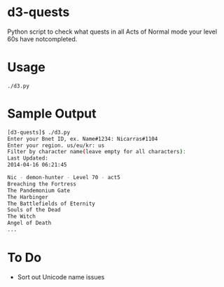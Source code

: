 d3-quests
=========

Python script to check what quests in all Acts of Normal mode your level 60s have notcompleted.

# Usage #
    ./d3.py

# Sample Output #

```bash
[d3-quests]$ ./d3.py
Enter your Bnet ID, ex. Name#1234: Nicarras#1104
Enter your region. us/eu/kr: us
Filter by character name(leave empty for all characters):
Last Updated:
2014-04-16 06:21:45

Nic - demon-hunter - Level 70 - act5
Breaching the Fortress
The Pandemonium Gate
The Harbinger
The Battlefields of Eternity
Souls of the Dead
The Witch
Angel of Death
...
```

# To Do #
* Sort out Unicode name issues

